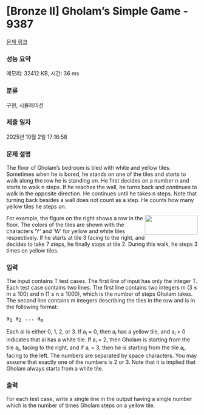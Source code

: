 # [Bronze II] Gholam’s Simple Game - 9387 

[문제 링크](https://www.acmicpc.net/problem/9387) 

### 성능 요약

메모리: 32412 KB, 시간: 36 ms

### 분류

구현, 시뮬레이션

### 제출 일자

2025년 10월 2일 17:16:58

### 문제 설명

<p>The floor of Gholam’s bedroom is tiled with white and yellow tiles. Sometimes when he is bored, he stands on one of the tiles and starts to walk along the row he is standing on. He first decides on a number n and starts to walk n steps. If he reaches the wall, he turns back and continues to walk in the opposite direction. He continues until he takes n steps. Note that turning back besides a wall does not count as a step. He counts how many yellow tiles he steps on.</p>

<p><img alt="" src="https://www.acmicpc.net/upload/images2/gh.png" style="float:right; height:52px; width:139px">For example, the figure on the right shows a row in the floor. The colors of the tiles are shown with the characters ‘Y’ and ‘W’ for yellow and white tiles respectively. If he starts at tile 3 facing to the right, and decides to take 7 steps, he finally stops at tile 2. During this walk, he steps 3 times on yellow tiles.</p>

### 입력 

 <p>The input contains T test cases. The first line of input has only the integer T. Each test case contains two lines. The first line contains two integers m (3 ≤ m ≤ 100) and n (1 ≤ n ≤ 1000), which is the number of steps Gholam takes. The second line contains m integers describing the tiles in the row and is in the following format:</p>

<pre>a<sub>1</sub> a<sub>2</sub> ... a<sub>m</sub></pre>

<p>Each ai is either 0, 1, 2, or 3. If a<sub>i</sub> = 0, then a<sub>i</sub> has a yellow tile, and a<sub>i</sub> > 0 indicates that ai has a white tile. If a<sub>i</sub> = 2, then Gholam is starting from the tile a<sub>i</sub>, facing to the right, and if a<sub>i</sub> = 3, then he is starting from the tile a<sub>i</sub>, facing to the left. The numbers are separated by space characters. You may assume that exactly one of the numbers is 2 or 3. Note that it is implied that Gholam always starts from a white tile.</p>

### 출력 

 <p>For each test case, write a single line in the output having a single number which is the number of times Gholam steps on a yellow tile.</p>


